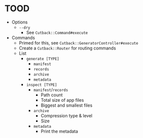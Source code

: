 # TOOD

* Options
  * `--dry`
    * See `Cutback::Command#execute`
* Commands
  * Primed for this, see `Cutback::GeneratorController#execute`
  * Create a `Cutback::Router` for routing commands
  * List
    * `generate [TYPE]`
      * `manifest`
      * `records`
      * `archive`
      * `metadata`
    * `inspect [TYPE]`
      * `manifest`/`records`
        * Path count
        * Total size of app files
        * Biggest and smallest files
      * `archive`
        * Compression type & level
        * Size
      * `metadata`
        * Print the metadata

